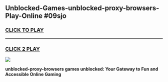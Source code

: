 
## Unblocked-Games-unblocked-proxy-browsers-Play-Online #09sjo
<h3>
<a href="https://news.freeplayer.one?title=unblocked-proxy-browsers&ref=3">CLICK TO PLAY</a></h3>
<hr>

<h3>
<a href="https://news.freeplayer.one?title=unblocked-proxy-browsers&ref=3">CLICK 2 PLAY</a>
  
</h3>

<a href="https://news.freeplayer.one?title=unblocked-proxy-browsers&ref=3"><img src="https://clearcache.store/games.png"></a>


**unblocked-proxy-browsers games unblocked: Your Gateway to Fun and Accessible Online Gaming**
